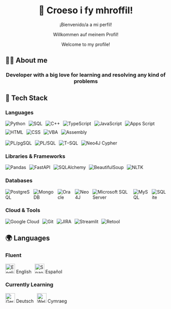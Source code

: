 <h1 align="center">👋 Croeso i fy mhroffil!</h1>
<p align="center">¡Bienvenido/a a mi perfil!</p>
<p align="center">Willkommen auf meinem Profil!</p>
<p align="center">Welcome to my profile!</p>

## 🧑‍💻 **About me**
<h3 align="center">Developer with a big love for learning and resolving any kind of problems</h3>

## 🔧 **Tech Stack**

### **Languages**
<div style="display: flex; gap: 10px; flex-wrap: wrap; width: 100%;">
  <img src="https://img.shields.io/badge/Python-3776AB?logo=python&logoColor=white" alt="Python" />
  <img src="https://img.shields.io/badge/SQL-0066CC?logo=database&logoColor=white" alt="SQL" />
  <img src="https://img.shields.io/badge/C%2B%2B-00599C?logo=cplusplus&logoColor=white" alt="C++" />
  <img src="https://img.shields.io/badge/TypeScript-3178C6?logo=typescript&logoColor=white" alt="TypeScript" />
  <img src="https://img.shields.io/badge/JavaScript-F7DF1E?logo=javascript&logoColor=black" alt="JavaScript" />
  <img src="https://img.shields.io/badge/AppsScript-0061F2?logo=google&logoColor=white" alt="Apps Script" />
  <img src="https://img.shields.io/badge/HTML-E34F26?logo=html5&logoColor=white" alt="HTML" />
  <img src="https://img.shields.io/badge/CSS-1572B6?logo=css3&logoColor=white" alt="CSS" />
  <img src="https://img.shields.io/badge/VBA-8A1B2A?logo=visualbasic&logoColor=white" alt="VBA" />
  <img src="https://img.shields.io/badge/Assembly-525252?logo=asm&logoColor=white" alt="Assembly" />
</div>

<br>

<div style="display: flex; gap: 10px; flex-wrap: wrap; width: 100%;">
  <img src="https://img.shields.io/badge/PL%2FpgSQL-4169E1?logo=postgresql&logoColor=white" alt="PL/pgSQL" />
  <img src="https://custom-icon-badges.demolab.com/badge/PL/SQL-F80000?logo=oracle&logoColor=fff" alt="PL/SQL" />
  <img src="https://img.shields.io/badge/T&ndash;SQL-CC2927?logo=microsoft&logoColor=white" alt="T–SQL" />
  <img src="https://img.shields.io/badge/Neo4J%20Cypher-006F91?logo=neo4j&logoColor=white" alt="Neo4J Cypher" />
</div>


### **Libraries & Frameworks**
<div style="display: flex; gap: 10px;">
  <img src="https://img.shields.io/badge/Pandas-150458?logo=pandas&logoColor=white" alt="Pandas" />
  <img src="https://img.shields.io/badge/FastAPI-009688?logo=fastapi&logoColor=white" alt="FastAPI" />
  <img src="https://img.shields.io/badge/SQLAlchemy-44535F?logo=sqlalchemy&logoColor=white" alt="SQLAlchemy" />
  <img src="https://img.shields.io/badge/BeautifulSoup-FFC107?logo=python&logoColor=black" alt="BeautifulSoup" />
  <img src="https://img.shields.io/badge/NLTK-008000?logo=python&logoColor=white" alt="NLTK" />
</div>

### **Databases**
<div style="display: flex; gap: 10px;">
  <img src="https://img.shields.io/badge/PostgreSQL-4169E1?logo=postgresql&logoColor=white" alt="PostgreSQL" />
  <img src="https://img.shields.io/badge/MongoDB-47A248?logo=mongodb&logoColor=white" alt="MongoDB" />
  <img src="https://custom-icon-badges.demolab.com/badge/Oracle-F80000?logo=oracle&logoColor=fff" alt="Oracle" />
  <img src="https://img.shields.io/badge/Neo4j-008CC1?logo=neo4j&logoColor=white" alt="Neo4J" />
  <img src="https://img.shields.io/badge/Microsoft%20SQL%20Server-CC2927?logo=&logoColor=white" alt="Microsoft SQL Server" />
  <img src="https://img.shields.io/badge/MySQL-4479A1?logo=mysql&logoColor=white" alt="MySQL" />
  <img src="https://img.shields.io/badge/SQLite-003B57?logo=sqlite&logoColor=white" alt="SQLite" />
</div>


### **Cloud & Tools**
<div style="display: flex; gap: 10px;">
  <img src="https://img.shields.io/badge/Google%20Cloud-4285F4?logo=googlecloud&logoColor=white" alt="Google Cloud" />
  <img src="https://img.shields.io/badge/Git-F05032?logo=git&logoColor=white" alt="Git" />
  <img src="https://img.shields.io/badge/JIRA-0052CC?logo=jira&logoColor=white" alt="JIRA" />
  <img src="https://img.shields.io/badge/Streamlit-FF4B4B?logo=streamlit&logoColor=white" alt="Streamlit" />
  <img src="https://img.shields.io/badge/Retool-356CF2?logo=retool&logoColor=white" alt="Retool" />
</div>

## 🌍 **Languages**
### **Fluent**
<div style="display: flex; gap: 10px; flex-wrap: wrap;">
  <span><img src="https://flagcdn.com/w320/gb.png" alt="English" width="30" /> English</span>
  <span><img src="https://flagcdn.com/w320/es.png" alt="Spanish" width="30" /> Español</span>
</div>

### **Currently Learning**
<div style="display: flex; gap: 10px; flex-wrap: wrap;">
  <span><img src="https://flagcdn.com/w320/de.png" alt="German" width="30" /> Deutsch</span>
  <span><img src="https://flagcdn.com/w320/gb-wls.png" alt="Welsh" width="30" /> Cymraeg</span>
</div>
